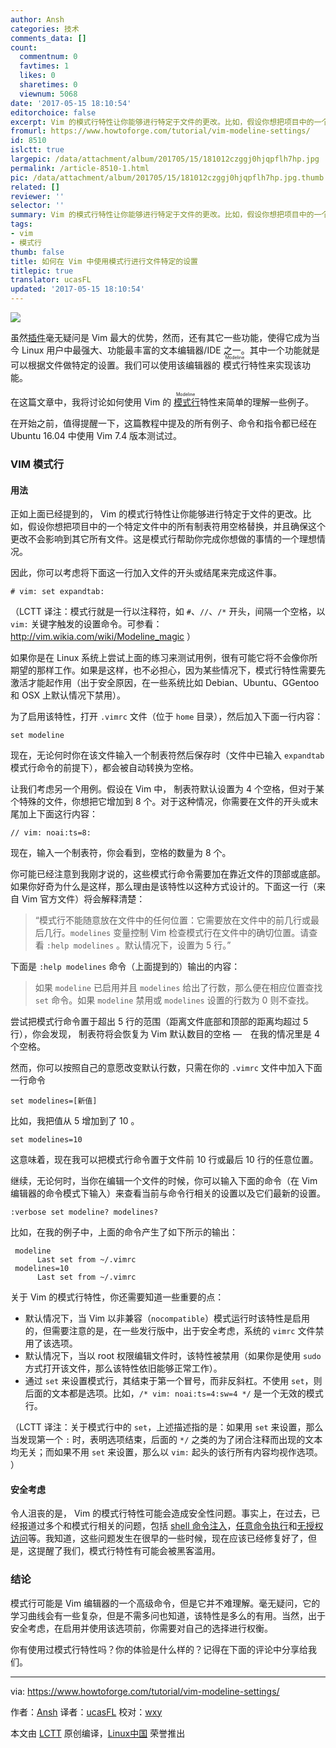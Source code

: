 ```yaml
---
author: Ansh
categories: 技术
comments_data: []
count:
  commentnum: 0
  favtimes: 1
  likes: 0
  sharetimes: 0
  viewnum: 5068
date: '2017-05-15 18:10:54'
editorchoice: false
excerpt: Vim 的模式行特性让你能够进行特定于文件的更改。比如，假设你想把项目中的一个特定文件中的所有制表符用空格替换，并且确保这个更改不会影响到其它所有文件。这是模式行帮助你完成你想做的事情的一个理想情况。
fromurl: https://www.howtoforge.com/tutorial/vim-modeline-settings/
id: 8510
islctt: true
largepic: /data/attachment/album/201705/15/181012czggj0hjqpflh7hp.jpg
permalink: /article-8510-1.html
pic: /data/attachment/album/201705/15/181012czggj0hjqpflh7hp.jpg.thumb.jpg
related: []
reviewer: ''
selector: ''
summary: Vim 的模式行特性让你能够进行特定于文件的更改。比如，假设你想把项目中的一个特定文件中的所有制表符用空格替换，并且确保这个更改不会影响到其它所有文件。这是模式行帮助你完成你想做的事情的一个理想情况。
tags:
- vim
- 模式行
thumb: false
title: 如何在 Vim 中使用模式行进行文件特定的设置
titlepic: true
translator: ucasFL
updated: '2017-05-15 18:10:54'
---
```


![](/data/attachment/album/201705/15/181012czggj0hjqpflh7hp.jpg)


虽然[插件](/article-7901-1.html)毫无疑问是 Vim 最大的优势，然而，还有其它一些功能，使得它成为当今 Linux 用户中最强大、功能最丰富的文本编辑器/IDE 之一。其中一个功能就是可以根据文件做特定的设置。我们可以使用该编辑器的<ruby> 模式行 <rp>  （ </rp> <rt>  Modeline </rt> <rp>  ） </rp></ruby>特性来实现该功能。


在这篇文章中，我将讨论如何使用 Vim 的<ruby> <a href="http://vim.wikia.com/wiki/Modeline_magic">  模式行 </a> <rp>  （ </rp> <rt>  Modeline </rt> <rp>  ） </rp></ruby>特性来简单的理解一些例子。


在开始之前，值得提醒一下，这篇教程中提及的所有例子、命令和指令都已经在 Ubuntu 16.04 中使用 Vim 7.4 版本测试过。


### VIM 模式行


#### 用法


正如上面已经提到的， Vim 的模式行特性让你能够进行特定于文件的更改。比如，假设你想把项目中的一个特定文件中的所有制表符用空格替换，并且确保这个更改不会影响到其它所有文件。这是模式行帮助你完成你想做的事情的一个理想情况。


因此，你可以考虑将下面这一行加入文件的开头或结尾来完成这件事。



```
# vim: set expandtab:

```

（LCTT 译注：模式行就是一行以注释符，如 `#`、`//`、`/*` 开头，间隔一个空格，以 `vim:` 关键字触发的设置命令。可参看：<http://vim.wikia.com/wiki/Modeline_magic> ）


如果你是在 Linux 系统上尝试上面的练习来测试用例，很有可能它将不会像你所期望的那样工作。如果是这样，也不必担心，因为某些情况下，模式行特性需要先激活才能起作用（出于安全原因，在一些系统比如 Debian、Ubuntu、GGentoo 和 OSX 上默认情况下禁用）。


为了启用该特性，打开 `.vimrc` 文件（位于 `home` 目录），然后加入下面一行内容：



```
set modeline

```

现在，无论何时你在该文件输入一个制表符然后保存时（文件中已输入 `expandtab` 模式行命令的前提下），都会被自动转换为空格。


让我们考虑另一个用例。假设在 Vim 中， 制表符默认设置为 4 个空格，但对于某个特殊的文件，你想把它增加到 8 个。对于这种情况，你需要在文件的开头或末尾加上下面这行内容：



```
// vim: noai:ts=8:

```

现在，输入一个制表符，你会看到，空格的数量为 8 个。


你可能已经注意到我刚才说的，这些模式行命令需要加在靠近文件的顶部或底部。如果你好奇为什么是这样，那么理由是该特性以这种方式设计的。下面这一行（来自 Vim 官方文件）将会解释清楚：



> 
> “模式行不能随意放在文件中的任何位置：它需要放在文件中的前几行或最后几行。`modelines` 变量控制 Vim 检查模式行在文件中的确切位置。请查看 `:help modelines` 。默认情况下，设置为 5 行。”
> 
> 
> 


下面是 `:help modelines` 命令（上面提到的）输出的内容：



> 
> 如果 `modeline` 已启用并且 `modelines` 给出了行数，那么便在相应位置查找 `set` 命令。如果 `modeline` 禁用或 `modelines` 设置的行数为 0 则不查找。
> 
> 
> 


尝试把模式行命令置于超出 5 行的范围（距离文件底部和顶部的距离均超过 5 行），你会发现， 制表符将会恢复为 Vim 默认数目的空格 —　在我的情况里是 4 个空格。


然而，你可以按照自己的意愿改变默认行数，只需在你的 `.vimrc` 文件中加入下面一行命令



```
set modelines=[新值]

```

比如，我把值从 5 增加到了 10 。



```
set modelines=10

```

这意味着，现在我可以把模式行命令置于文件前 10 行或最后 10 行的任意位置。


继续，无论何时，当你在编辑一个文件的时候，你可以输入下面的命令（在 Vim 编辑器的命令模式下输入）来查看当前与命令行相关的设置以及它们最新的设置。



```
:verbose set modeline? modelines?

```

比如，在我的例子中，上面的命令产生了如下所示的输出：



```
 modeline
      Last set from ~/.vimrc
 modelines=10
      Last set from ~/.vimrc

```

关于 Vim 的模式行特性，你还需要知道一些重要的点：


* 默认情况下，当 Vim 以非兼容（`nocompatible`）模式运行时该特性是启用的，但需要注意的是，在一些发行版中，出于安全考虑，系统的 `vimrc` 文件禁用了该选项。
* 默认情况下，当以 root 权限编辑文件时，该特性被禁用（如果你是使用 `sudo` 方式打开该文件，那么该特性依旧能够正常工作）。
* 通过 `set` 来设置模式行，其结束于第一个冒号，而非反斜杠。不使用 `set`，则后面的文本都是选项。比如，`/* vim: noai:ts=4:sw=4 */` 是一个无效的模式行。


（LCTT 译注：关于模式行中的 `set`，上述描述指的是：如果用 `set` 来设置，那么当发现第一个 `:` 时，表明选项结束，后面的 `*/` 之类的为了闭合注释而出现的文本均无关；而如果不用 `set` 来设置，那么以 `vim:` 起头的该行所有内容均视作选项。 ）


#### 安全考虑


令人沮丧的是， Vim 的模式行特性可能会造成安全性问题。事实上，在过去，已经报道过多个和模式行相关的问题，包括 [shell 命令注入](https://tools.cisco.com/security/center/viewAlert.x?alertId=13223)，[任意命令执行](http://usevim.com/2012/03/28/modelines/)和[无授权访问](https://tools.cisco.com/security/center/viewAlert.x?alertId=5169)等。我知道，这些问题发生在很早的一些时候，现在应该已经修复好了，但是，这提醒了我们，模式行特性有可能会被黑客滥用。


### 结论


模式行可能是 Vim 编辑器的一个高级命令，但是它并不难理解。毫无疑问，它的学习曲线会有一些复杂，但是不需多问也知道，该特性是多么的有用。当然，出于安全考虑，在启用并使用该选项前，你需要对自己的选择进行权衡。


你有使用过模式行特性吗？你的体验是什么样的？记得在下面的评论中分享给我们。




---


via: <https://www.howtoforge.com/tutorial/vim-modeline-settings/>


作者：[Ansh](https://www.howtoforge.com/tutorial/vim-modeline-settings/) 译者：[ucasFL](https://github.com/ucasFL) 校对：[wxy](https://github.com/wxy)


本文由 [LCTT](https://github.com/LCTT/TranslateProject) 原创编译，[Linux中国](https://linux.cn/) 荣誉推出